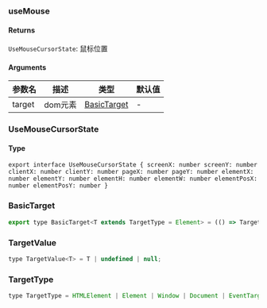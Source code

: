 ### useMouse

#### Returns
`UseMouseCursorState`: 鼠标位置

#### Arguments
|参数名|描述|类型|默认值|
|---|---|---|---|
|target|dom元素|[BasicTarget](#basictarget) |-|

### UseMouseCursorState

#### Type

`export interface UseMouseCursorState {
  screenX: number
  screenY: number
  clientX: number
  clientY: number
  pageX: number
  pageY: number
  elementX: number
  elementY: number
  elementH: number
  elementW: number
  elementPosX: number
  elementPosY: number
}`


### BasicTarget

```js
export type BasicTarget<T extends TargetType = Element> = (() => TargetValue<T>) | TargetValue<T> | MutableRefObject<TargetValue<T>>;
```

### TargetValue

```js
type TargetValue<T> = T | undefined | null;
```

### TargetType

```js
type TargetType = HTMLElement | Element | Window | Document | EventTarget;
```